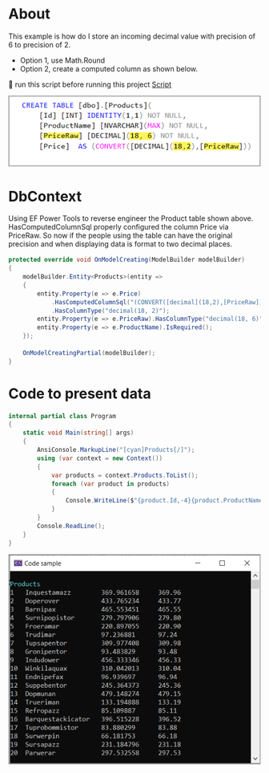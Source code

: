 ﻿# About

This example is how do I store an incoming decimal value with precision of 6 to precision of 2. 

- Option 1, use Math.Round
- Option 2, create a computed column as shown below.

:stop_sign: run this script before running this project [Script](Scripts/Script.sql)


![Figure1](assets/figure1.png)

# DbContext

Using EF Power Tools to reverse engineer the Product table shown above. HasComputedColumnSql properly configured the column Price via PriceRaw. So now if the people using the table can have the original precision and when displaying data is format to two decimal places.

```csharp
protected override void OnModelCreating(ModelBuilder modelBuilder)
{
    modelBuilder.Entity<Products>(entity =>
    {
        entity.Property(e => e.Price)
            .HasComputedColumnSql("(CONVERT([decimal](18,2),[PriceRaw]))", false)
            .HasColumnType("decimal(18, 2)");
        entity.Property(e => e.PriceRaw).HasColumnType("decimal(18, 6)");
        entity.Property(e => e.ProductName).IsRequired();
    });

    OnModelCreatingPartial(modelBuilder);
}
```

# Code to present data

```csharp
internal partial class Program
{
    static void Main(string[] args)
    {
        AnsiConsole.MarkupLine("[cyan]Products[/]");
        using (var context = new Context())
        {
            var products = context.Products.ToList();
            foreach (var product in products)
            {
                Console.WriteLine($"{product.Id,-4}{product.ProductName,-20}{product.PriceRaw,-15}{product.Price}");
            }
        }
        Console.ReadLine();
    }
}
```

![Figure2](assets/figure2.png)

